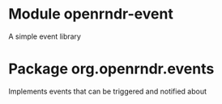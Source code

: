 # Module openrndr-event

A simple event library

# Package org.openrndr.events

Implements events that can be triggered and notified about

